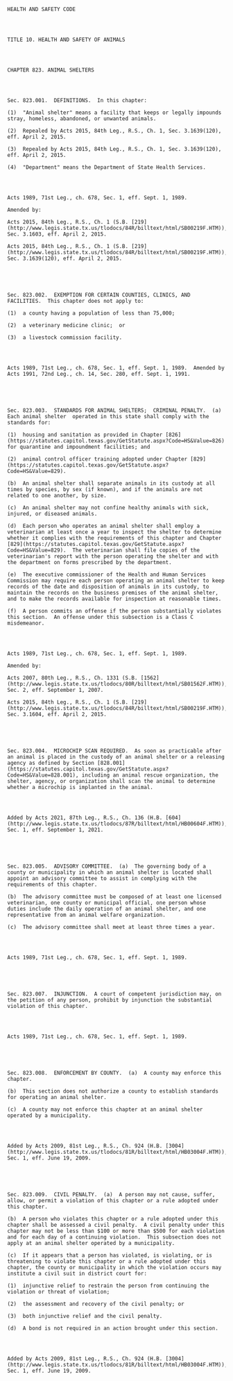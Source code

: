 ﻿
    
    
    	
    					
    
    
    HEALTH AND SAFETY CODE
    
      
    
    
    TITLE 10. HEALTH AND SAFETY OF ANIMALS
    
      
    
    
    CHAPTER 823. ANIMAL SHELTERS
    
      
    
    
    Sec. 823.001.  DEFINITIONS.  In this chapter:
    
    (1)  "Animal shelter" means a facility that keeps or legally impounds stray, homeless, abandoned, or unwanted animals.
    
    (2)  Repealed by Acts 2015, 84th Leg., R.S., Ch. 1, Sec. 3.1639(120), eff. April 2, 2015.
    
    (3)  Repealed by Acts 2015, 84th Leg., R.S., Ch. 1, Sec. 3.1639(120), eff. April 2, 2015.
    
    (4)  "Department" means the Department of State Health Services.
    
    
    
    
    Acts 1989, 71st Leg., ch. 678, Sec. 1, eff. Sept. 1, 1989.
    
    Amended by: 
    
    Acts 2015, 84th Leg., R.S., Ch. 1 (S.B. [219](http://www.legis.state.tx.us/tlodocs/84R/billtext/html/SB00219F.HTM)), Sec. 3.1603, eff. April 2, 2015.
    
    Acts 2015, 84th Leg., R.S., Ch. 1 (S.B. [219](http://www.legis.state.tx.us/tlodocs/84R/billtext/html/SB00219F.HTM)), Sec. 3.1639(120), eff. April 2, 2015.
    
    
    
    
    
    Sec. 823.002.  EXEMPTION FOR CERTAIN COUNTIES, CLINICS, AND FACILITIES.  This chapter does not apply to:
    
    (1)  a county having a population of less than 75,000;
    
    (2)  a veterinary medicine clinic;  or
    
    (3)  a livestock commission facility.
    
    
    
    
    Acts 1989, 71st Leg., ch. 678, Sec. 1, eff. Sept. 1, 1989.  Amended by Acts 1991, 72nd Leg., ch. 14, Sec. 280, eff. Sept. 1, 1991.
    
    
    
    
    
    Sec. 823.003.  STANDARDS FOR ANIMAL SHELTERS;  CRIMINAL PENALTY.  (a)  Each animal shelter  operated in this state shall comply with the standards for:
    
    (1)  housing and sanitation as provided in Chapter [826](https://statutes.capitol.texas.gov/GetStatute.aspx?Code=HS&Value=826) for quarantine and impoundment facilities; and
    
    (2)  animal control officer training adopted under Chapter [829](https://statutes.capitol.texas.gov/GetStatute.aspx?Code=HS&Value=829).
    
    (b)  An animal shelter shall separate animals in its custody at all times by species, by sex (if known), and if the animals are not related to one another, by size.
    
    (c)  An animal shelter may not confine healthy animals with sick, injured, or diseased animals.
    
    (d)  Each person who operates an animal shelter shall employ a veterinarian at least once a year to inspect the shelter to determine whether it complies with the requirements of this chapter and Chapter [829](https://statutes.capitol.texas.gov/GetStatute.aspx?Code=HS&Value=829).  The veterinarian shall file copies of the veterinarian's report with the person operating the shelter and with the department on forms prescribed by the department.
    
    (e)  The executive commissioner of the Health and Human Services Commission may require each person operating an animal shelter to keep records of the date and disposition of animals in its custody, to maintain the records on the business premises of the animal shelter, and to make the records available for inspection at reasonable times.
    
    (f)  A person commits an offense if the person substantially violates this section.  An offense under this subsection is a Class C misdemeanor.
    
    
    
    
    Acts 1989, 71st Leg., ch. 678, Sec. 1, eff. Sept. 1, 1989.
    
    Amended by: 
    
    Acts 2007, 80th Leg., R.S., Ch. 1331 (S.B. [1562](http://www.legis.state.tx.us/tlodocs/80R/billtext/html/SB01562F.HTM)), Sec. 2, eff. September 1, 2007.
    
    Acts 2015, 84th Leg., R.S., Ch. 1 (S.B. [219](http://www.legis.state.tx.us/tlodocs/84R/billtext/html/SB00219F.HTM)), Sec. 3.1604, eff. April 2, 2015.
    
    
    
    
    
    Sec. 823.004.  MICROCHIP SCAN REQUIRED.  As soon as practicable after an animal is placed in the custody of an animal shelter or a releasing agency as defined by Section [828.001](https://statutes.capitol.texas.gov/GetStatute.aspx?Code=HS&Value=828.001), including an animal rescue organization, the shelter, agency, or organization shall scan the animal to determine whether a microchip is implanted in the animal.
    
    
    
    
    Added by Acts 2021, 87th Leg., R.S., Ch. 136 (H.B. [604](http://www.legis.state.tx.us/tlodocs/87R/billtext/html/HB00604F.HTM)), Sec. 1, eff. September 1, 2021.
    
    
    
    
    
    Sec. 823.005.  ADVISORY COMMITTEE.  (a)  The governing body of a county or municipality in which an animal shelter is located shall appoint an advisory committee to assist in complying with the requirements of this chapter.
    
    (b)  The advisory committee must be composed of at least one licensed veterinarian, one county or municipal official, one person whose duties include the daily operation of an animal shelter, and one representative from an animal welfare organization.
    
    (c)  The advisory committee shall meet at least three times a year.
    
    
    
    
    Acts 1989, 71st Leg., ch. 678, Sec. 1, eff. Sept. 1, 1989.
    
    
    
    
    
    Sec. 823.007.  INJUNCTION.  A court of competent jurisdiction may, on the petition of any person, prohibit by injunction the substantial violation of this chapter.
    
    
    
    
    Acts 1989, 71st Leg., ch. 678, Sec. 1, eff. Sept. 1, 1989.
    
    
    
    
    
    Sec. 823.008.  ENFORCEMENT BY COUNTY.  (a)  A county may enforce this chapter.
    
    (b)  This section does not authorize a county to establish standards for operating an animal shelter.
    
    (c)  A county may not enforce this chapter at an animal shelter operated by a municipality.
    
    
    
    
    Added by Acts 2009, 81st Leg., R.S., Ch. 924 (H.B. [3004](http://www.legis.state.tx.us/tlodocs/81R/billtext/html/HB03004F.HTM)), Sec. 1, eff. June 19, 2009.
    
    
    
    
    
    Sec. 823.009.  CIVIL PENALTY.  (a)  A person may not cause, suffer, allow, or permit a violation of this chapter or a rule adopted under this chapter.
    
    (b)  A person who violates this chapter or a rule adopted under this chapter shall be assessed a civil penalty.  A civil penalty under this chapter may not be less than $100 or more than $500 for each violation and for each day of a continuing violation.  This subsection does not apply at an animal shelter operated by a municipality.
    
    (c)  If it appears that a person has violated, is violating, or is threatening to violate this chapter or a rule adopted under this chapter, the county or municipality in which the violation occurs may institute a civil suit in district court for:
    
    (1)  injunctive relief to restrain the person from continuing the violation or threat of violation;
    
    (2)  the assessment and recovery of the civil penalty; or
    
    (3)  both injunctive relief and the civil penalty.
    
    (d)  A bond is not required in an action brought under this section.
    
    
    
    
    Added by Acts 2009, 81st Leg., R.S., Ch. 924 (H.B. [3004](http://www.legis.state.tx.us/tlodocs/81R/billtext/html/HB03004F.HTM)), Sec. 1, eff. June 19, 2009.
    
    
    
    
    				
